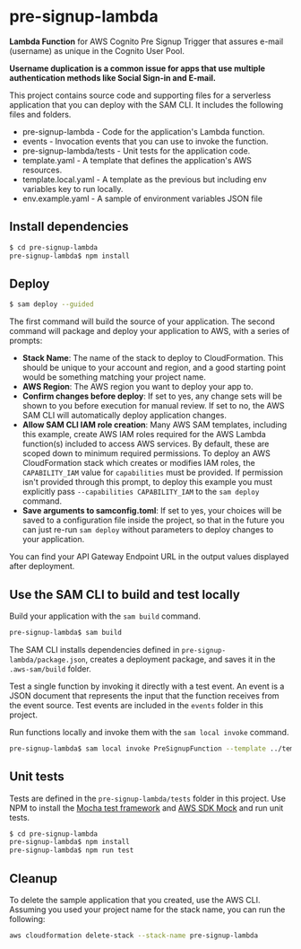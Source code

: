 # pre-signup-lambda

**Lambda Function** for AWS Cognito Pre Signup Trigger that assures e-mail (username) as unique in the Cognito User Pool.

**Username duplication is a common issue for apps that use multiple authentication methods like Social Sign-in and E-mail.**

This project contains source code and supporting files for a serverless application that you can deploy with the SAM CLI. It includes the following files and folders.

- pre-signup-lambda - Code for the application's Lambda function.
- events - Invocation events that you can use to invoke the function.
- pre-signup-lambda/tests - Unit tests for the application code.
- template.yaml - A template that defines the application's AWS resources.
- template.local.yaml - A template as the previous but including env variables key to run locally.
- env.example.yaml - A sample of environment variables JSON file

## Install dependencies

```bash
$ cd pre-signup-lambda
pre-signup-lambda$ npm install
```

## Deploy

```bash
$ sam deploy --guided
```

The first command will build the source of your application. The second command will package and deploy your application to AWS, with a series of prompts:

* **Stack Name**: The name of the stack to deploy to CloudFormation. This should be unique to your account and region, and a good starting point would be something matching your project name.
* **AWS Region**: The AWS region you want to deploy your app to.
* **Confirm changes before deploy**: If set to yes, any change sets will be shown to you before execution for manual review. If set to no, the AWS SAM CLI will automatically deploy application changes.
* **Allow SAM CLI IAM role creation**: Many AWS SAM templates, including this example, create AWS IAM roles required for the AWS Lambda function(s) included to access AWS services. By default, these are scoped down to minimum required permissions. To deploy an AWS CloudFormation stack which creates or modifies IAM roles, the `CAPABILITY_IAM` value for `capabilities` must be provided. If permission isn't provided through this prompt, to deploy this example you must explicitly pass `--capabilities CAPABILITY_IAM` to the `sam deploy` command.
* **Save arguments to samconfig.toml**: If set to yes, your choices will be saved to a configuration file inside the project, so that in the future you can just re-run `sam deploy` without parameters to deploy changes to your application.

You can find your API Gateway Endpoint URL in the output values displayed after deployment.

## Use the SAM CLI to build and test locally

Build your application with the `sam build` command.

```bash
pre-signup-lambda$ sam build
```

The SAM CLI installs dependencies defined in `pre-signup-lambda/package.json`, creates a deployment package, and saves it in the `.aws-sam/build` folder.

Test a single function by invoking it directly with a test event. An event is a JSON document that represents the input that the function receives from the event source. Test events are included in the `events` folder in this project.

Run functions locally and invoke them with the `sam local invoke` command.

```bash
pre-signup-lambda$ sam local invoke PreSignupFunction --template ../template.local.yaml --env-vars ../env.example.json -e ../events/event.json
```

## Unit tests

Tests are defined in the `pre-signup-lambda/tests` folder in this project. Use NPM to install the [Mocha test framework](https://mochajs.org/) and [AWS SDK Mock](https://github.com/dwyl/aws-sdk-mock)  and run unit tests.

```bash
$ cd pre-signup-lambda
pre-signup-lambda$ npm install
pre-signup-lambda$ npm run test
```

## Cleanup

To delete the sample application that you created, use the AWS CLI. Assuming you used your project name for the stack name, you can run the following:

```bash
aws cloudformation delete-stack --stack-name pre-signup-lambda
```
